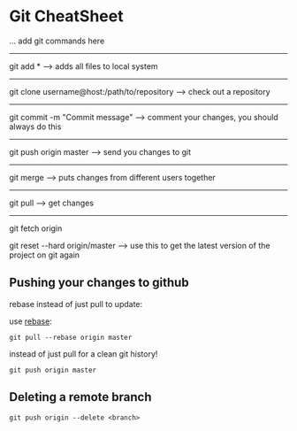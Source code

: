 # Git CheatSheet

... add git commands here

_________________________________________
git add * 
--> adds all files to local system
_________________________________________
git clone username@host:/path/to/repository
--> check out a repository
_________________________________________
git commit -m "Commit message"
--> comment your changes, you should always do this 
_________________________________________
git push origin master
--> send you changes to git
_________________________________________
git merge
--> puts changes from different users together
__________________________________________
git pull
--> get changes 
__________________________________________
git fetch origin

git reset --hard origin/master
--> use this to get the latest version of the project on git again


## Pushing your changes to github

rebase instead of just pull to update:

use [rebase](http://www.git-scm.com/book/de/Git-Branching-Rebasing):

    git pull --rebase origin master

instead of just pull for a clean git history!


    git push origin master

## Deleting a remote branch

    git push origin --delete <branch>
